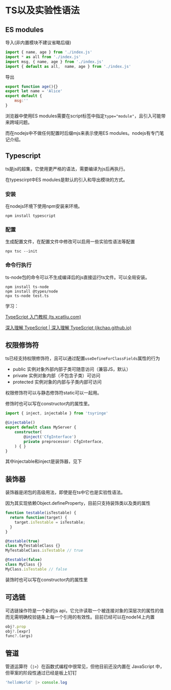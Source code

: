 # TS以及实验性语法



## ES modules

导入(非内置模块不建议省略后缀)

```js
import { name, age } from './index.js'
import * as all from './index.js'
import msg, { name, age } from './index.js'
import { default as all,  name, age } from './index.js'
```

导出

```js
export function age(){}
export let name = 'Alice'
export default {
	msg:''
}
```

浏览器中使用ES modules需要在script标签中指定`type="module"`，且引入可能带来跨域问题。

而在nodejs中不做任何配置时后缀mjs来表示使用ES modules。nodejs有专门笔记介绍。



## Typescript

ts是js的超集，它使用更严格的语法，需要编译为js后再执行。

在typescirpt中ES modules是默认的引入和导出模块的方式。

### 安装

在nodejs环境下使用npm安装来环境。

```shell
npm install typescript
```

### 配置

生成配置文件，在配置文件中修改可以启用一些实验性语法等配置

```shell
npx tsc --init
```

### 命令行执行

ts-node包的命令可以不生成编译后的js直接运行ts文件。可以全局安装。

```shell
npm install ts-node
npm install @types/node
npx ts-node test.ts
```

学习：

[TypeScript 入门教程 (ts.xcatliu.com)](https://ts.xcatliu.com/)

[深入理解 TypeScript | 深入理解 TypeScript (jkchao.github.io)](https://jkchao.github.io/typescript-book-chinese/)



## 权限修饰符

ts已经支持权限修饰符，且可以通过配置`useDefineForClassFields`属性的行为

- public 实例对象外部内部子类可随意访问（兼容JS，默认）
- private 实例对象内部（不包含子类）可访问
- protected 实例对象的内部与子类内部可访问

权限修饰符可以与静态修饰符static可以一起用。

修饰时也可以写在constructor内的属性里。

```typescript
import { inject, injectable } from 'tsyringe'

@injectable()
export default class MyServer {
    constructor(
        @inject('CfgInterface')
        private preprocessor: CfgInterface,
    ) { }
}
```

 其中injectable和inject是装饰器，见下



## 装饰器

装饰器是闭包的高级用法，即使是在ts中它也是实验性语法。

因为其实现依赖Object.defineProperty，目前只支持装饰类以及类的属性

```js
function testable(isTestable) {
  return function(target) {
    target.isTestable = isTestable;
  }
}

@testable(true)
class MyTestableClass {}
MyTestableClass.isTestable // true

@testable(false)
class MyClass {}
MyClass.isTestable // false
```

装饰时也可以写在constructor内的属性里



## 可选链

可选链操作符是一个新的js api，它允许读取一个被连接对象的深层次的属性的值而无需明确校验链条上每一个引用的有效性。目前已经可以在node14上内置

```js
obj?.prop
obj?.[expr]
func?.(args)
```



## 管道

管道运算符（`|>`）在函数式编程中很常见，但他目前还没内置在 JavaScript 中，但草案的阶段性通过已经是板上钉钉

```js
'helloWorld' |> console.log
```

